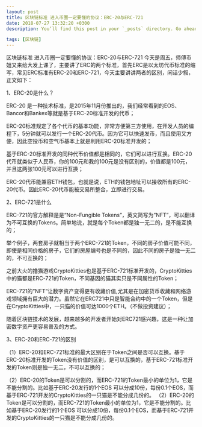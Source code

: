 ```yaml
---
layout: post
title: 区块链标准 进入币圈一定要懂的协议：ERC-20与ERC-721
date: 2018-07-27 13:32:20 +0300
description: You’ll find this post in your `_posts` directory. Go ahead and edit it and re-build the site to see your changes. # Add post description (optional)

tags: [区块链]
---
```

区块链标准 进入币圈一定要懂的协议：ERC-20与ERC-721
今天是周五，师傅币姐又来给大发上课了，主要讲了ERC的两个标准，首先ERC是以太坊代币标准的缩写，常见ERC标准有ERC-20和ERC-721，今天主要讲讲两者的区别，闲话少叙，正文如下：

1、ERC-20是什么？

ERC-20 是一种技术标准，是2015年11月份推出的，我们经常看到的EOS、Bancor和Bankex等就是基于ERC-20标准开发的代币；

ERC-20标准规定了各个代币的基本功能，非常方便第三方使用，在开发人员的编程下，5分钟就可以发行一个ERC-20代币。因为它可以快速发币，而且使用又方便，因此空投币和空气币基本上就是利用ERC-20标准开发的；

基于ERC-20标准开发的同种代币价值都是相同的，它们可以进行互换。ERC-20代币就类似于人民币，你的100元和我的100元是没有区别的，价值都是100元，并且这两张100元可以进行互换；

ERC-20代币能兼容ETH钱包，也就是说，ETH的钱包地址可以接收所有的ERC-20代币。因此ERC-20代币能被交易所整合，立即进行交易。

2、ERC-721是什么

ERC-721的官方解释是是“Non-Fungible Tokens”，英文简写为”NFT”，可以翻译为不可互换的Tokens。简单地说，就是每个Token都是独一无二的，是不能互换的；

举个例子，两套房子就相当于两个ERC-721的Token，不同的房子价值可能不同，即使是相同价格的房子，它们的房屋编号也是不同的，因此不同的房子是独一无二的，不可互换的；

之前大火的撸猫游戏CryptoKitties也是基于ERC-721标准开发的，CryptoKitties中的猫都是ERC-721的Token，不同基因的猫其实只是不同属性的Token；

ERC-721的”NFT”让数字资产变得更有收藏价值,尤其是在加密货币收藏和网络游戏领域拥有巨大的潜力。虽然它在ERC721中只是智能合约中的一个Token，但是在CryptoKitties中，一只猫的价值可达1000个ETH。（不做投资建议）；

随着区块链技术的发展，越来越多的开发者开始对ERC721感兴趣，这是一种让加密数字资产更容易普及的方式。

3、ERC-20和ERC-721的区别

（1）ERC-20和ERC-721标准的最大区别在于Token之间是否可以互换。基于ERC-20标准开发的Token没有价值的区别，是可以互换的，基于ERC-721标准开发的Token则是独一无二，不可以互换的；

（2）ERC-20的Token是可以分割的，而ERC-721的Token最小的单位为1，它是不能分割的。比如基于ERC-20发行的1个EOS 可以分成10份，每份0.1个EOS，而基于ERC-721开发的CryptoKitties的一只猫是不能分成几份的。
（2）ERC-20的Token是可以分割的，而ERC-721的Token最小的单位为1，它是不能分割的。比如基于ERC-20发行的1个EOS 可以分成10份，每份0.1个EOS，而基于ERC-721开发的CryptoKitties的一只猫是不能分成几份的。